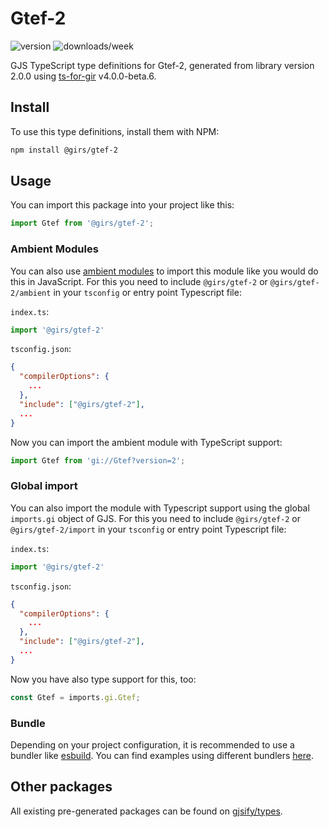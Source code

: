 
# Gtef-2

![version](https://img.shields.io/npm/v/@girs/gtef-2)
![downloads/week](https://img.shields.io/npm/dw/@girs/gtef-2)


GJS TypeScript type definitions for Gtef-2, generated from library version 2.0.0 using [ts-for-gir](https://github.com/gjsify/ts-for-gir) v4.0.0-beta.6.


## Install

To use this type definitions, install them with NPM:
```bash
npm install @girs/gtef-2
```

## Usage

You can import this package into your project like this:
```ts
import Gtef from '@girs/gtef-2';
```

### Ambient Modules

You can also use [ambient modules](https://github.com/gjsify/ts-for-gir/tree/main/packages/cli#ambient-modules) to import this module like you would do this in JavaScript.
For this you need to include `@girs/gtef-2` or `@girs/gtef-2/ambient` in your `tsconfig` or entry point Typescript file:

`index.ts`:
```ts
import '@girs/gtef-2'
```

`tsconfig.json`:
```json
{
  "compilerOptions": {
    ...
  },
  "include": ["@girs/gtef-2"],
  ...
}
```

Now you can import the ambient module with TypeScript support: 

```ts
import Gtef from 'gi://Gtef?version=2';
```

### Global import

You can also import the module with Typescript support using the global `imports.gi` object of GJS.
For this you need to include `@girs/gtef-2` or `@girs/gtef-2/import` in your `tsconfig` or entry point Typescript file:

`index.ts`:
```ts
import '@girs/gtef-2'
```

`tsconfig.json`:
```json
{
  "compilerOptions": {
    ...
  },
  "include": ["@girs/gtef-2"],
  ...
}
```

Now you have also type support for this, too:

```ts
const Gtef = imports.gi.Gtef;
```

### Bundle

Depending on your project configuration, it is recommended to use a bundler like [esbuild](https://esbuild.github.io/). You can find examples using different bundlers [here](https://github.com/gjsify/ts-for-gir/tree/main/examples).

## Other packages

All existing pre-generated packages can be found on [gjsify/types](https://github.com/gjsify/types).

